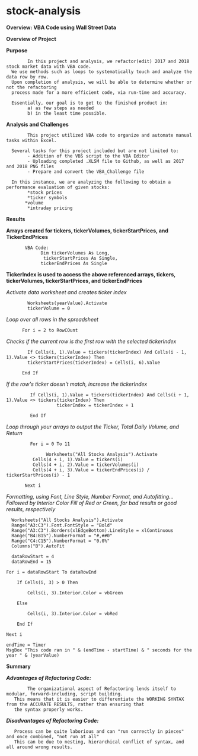 # stock-analysis
**Overview: VBA Code using Wall Street Data**

**Overview of Project**

**Purpose**

            In this project and analysis, we refactor(edit) 2017 and 2018 stock market data with VBA code.  
      We use methods such as loops to systematically touch and analyze the data row by row.  
      Upon completion of analysis, we will be able to determine whether or not the refactoring 
      process made for a more efficient code, via run-time and accuracy.  
      
      Essentially, our goal is to get to the finished product in: 
            a) as few steps as needed  
            b) in the least time possible.

**Analysis and Challenges**

            This project utilized VBA code to organize and automate manual tasks within Excel. 
            
      Several tasks for this project included but are not limited to:
            - Addition of the VBS script to the VBA Editor
            - Uploading completed .XLSM file to Github, as well as 2017 and 2018 PNG files
            - Prepare and convert the VBA_Challenge file 
            
      In this instance, we are analyzing the following to obtain a performance evaluation of given stocks:
            *stock prices
            *ticker symbols
           *volume
            *intraday pricing 

**Results**
      
**Arrays created for tickers, tickerVolumes, tickerStartPrices, and TickerEndPrices**
      
           VBA Code:
                 Dim tickerVolumes As Long,
                  tickerStartPrices As Single,
                 tickerEndPrices As Single
   
**TickerIndex is used to access the above referenced arrays, tickers, tickerVolumes, tickerStartPrices, and tickerEndPrices**

   *Activate data worksheet and creates ticker index*
   
            Worksheets(yearValue).Activate
            tickerVolume = 0
      
   *Loop over all rows in the spreadsheet*   
   
          For i = 2 to RowCOunt
      
   *Checks if the current row is the first row with the selected tickerIndex*
   
            If Cells(i, 1).Value = tickers(tickerIndex) And Cells(i - 1, 1).Value <> tickers(tickerIndex) Then
            tickerStartPrices(tickerIndex) = Cells(i, 6).Value
      
          End If
         
     
         
   *If the row's ticker doesn't match, increase the tickerIndex*
    
             If Cells(i, 1).Value = tickers(tickerIndex) And Cells(i + 1, 1).Value <> tickers(tickerIndex) Then
                       tickerIndex = tickerIndex + 1
        
             End If

   *Loop through your arrays to output the Ticker, Total Daily Volume, and Return*
   
             For i = 0 To 11
        
                   Worksheets("All Stocks Analysis").Activate
              Cells(4 + i, 1).Value = tickers(i)
              Cells(4 + i, 2).Value = tickerVolumes(i)
              Cells(4 + i, 3).Value = tickerEndPrices(i) / tickerStartPrices(i) - 1
         
           Next i
      
   *Formatting, using Font, Line Style, Number Format, and Autofitting...*
   *Followed by Interior Color Fill of Red or Green, for bad results or good results, respectively*
      
      Worksheets("All Stocks Analysis").Activate
      Range("A3:C3").Font.FontStyle = "Bold"
      Range("A3:C3").Borders(xlEdgeBottom).LineStyle = xlContinuous
      Range("B4:B15").NumberFormat = "#,##0"
      Range("C4:C15").NumberFormat = "0.0%"
      Columns("B").AutoFit

      dataRowStart = 4
      dataRowEnd = 15

    For i = dataRowStart To dataRowEnd
        
        If Cells(i, 3) > 0 Then
            
            Cells(i, 3).Interior.Color = vbGreen
            
        Else
        
            Cells(i, 3).Interior.Color = vbRed
            
        End If
        
    Next i
 
    endTime = Timer
    MsgBox "This code ran in " & (endTime - startTime) & " seconds for the year " & (yearValue)

**Summary**

  ***Advantages of Refactoring Code:***
    
            The organizational aspect of Refactoring lends itself to modular, forward-including, script building.  
       This means that it is easier to differentiate the WORKING SYNTAX from the ACCURATE RESULTS, rather than ensuring that 
       the syntax properly works.
       
 ***Disadvantages of Refactoring Code:***
    
       Process can be quite laborious and can "run correctly in pieces" and once combined, "not run at all"
       This can be due to nesting, hierarchical conflict of syntax, and all around wrong results.

    



